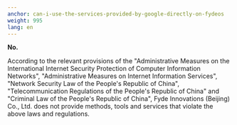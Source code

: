 ```yaml
---
anchor: can-i-use-the-services-provided-by-google-directly-on-fydeos
weight: 995
lang: en
---
```

**No.**

According to the relevant provisions of the "Administrative Measures on the International Internet Security Protection of Computer Information Networks", "Administrative Measures on Internet Information Services", "Network Security Law of the People's Republic of China", "Telecommunication Regulations of the People's Republic of China" and "Criminal Law of the People's Republic of China", Fyde Innovations (Beijing) Co., Ltd. does not provide methods, tools and services that violate the above laws and regulations.
